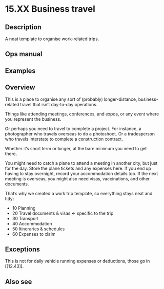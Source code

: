 # 15.XX Business travel

## Description

A neat template to organise work-related trips.

## Ops manual

## Examples

## Overview

This is a place to organise any sort of (probably) longer-distance, business-related travel that isn’t day-to-day operations.

Things like attending meetings, conferences, and expos, or any event where you represent the business.

Or perhaps you need to travel to complete a project. For instance, a photographer who travels overseas to do a photoshoot. Or a tradesperson who travels interstate to complete a construction contract.

Whether it’s short term or longer, at the bare minimum you need to get there.

You might need to catch a plane to attend a meeting in another city, but just for the day. Store the plane tickets and any expenses here. If you end up having to stay overnight, record your accommodation details too. If the next meeting is overseas, you might also need visas, vaccinations, and other documents.

That’s why we created a work trip template, so everything stays neat and tidy:

- 10 Planning
- 20 Travel documents & visas ← specific to the trip
- 30 Transport
- 40 Accommodation
- 50 Itineraries & schedules
- 60 Expenses to claim

## Exceptions

This is not for daily vehicle running expenses or deductions, those go in [[12.43]].

## Also see

